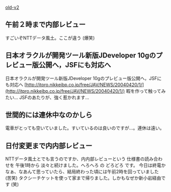 [old-v2](ig040430-orig.html)

## 午前２時まで内部レビュー

すごいぞNTTデータ風土。ここが違う (爆笑)






## 日本オラクルが開発ツール新版JDeveloper 10gのプレビュー版公開へ，JSFにも対応へ

日本オラクルが開発ツール新版JDeveloper 10gのプレビュー版公開へ，JSFにも対応へ
  [http://itpro.nikkeibp.co.jp/free/JAV/NEWS/20040420/1/](http://itpro.nikkeibp.co.jp/free/JAV/NEWS/20040420/1/)
  暇を作って触ってみたい… JSFのあたりが、強く惹かれます…


## 世間的には連休中なのかしら


電車がとっても空いていました。すいているのは良いのですが…。連休は遠い。

## 日付変更まで内内部レビュー


NTTデータ風土とでも言うのですか、内内部レビューという 仕様書の読み合わせを
午後1時から 淡々と続けました。へろへろ の どろどろ です。
今日は終電かなぁ、なあんて思っていたら、結局終わった頃には午前2時を回っていました (苦笑)
タクシーチケットを使って家まで帰りました。しかもなぜか新小岩経由です (笑)